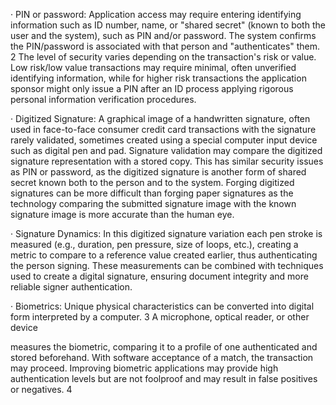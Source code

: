 · PIN or password: Application access may require entering identifying information such as ID number, name, or "shared secret" (known to both the user and the system), such as PIN and/or password. The system confirms the PIN/password is associated with that person and "authenticates" them. 2 The level of security varies depending on the transaction's risk or value. Low risk/low value transactions may require minimal, often unverified identifying information, while for higher risk transactions the application sponsor might only issue a PIN after an ID process applying rigorous personal information verification procedures.

· Digitized Signature: A graphical image of a handwritten signature, often used in face-to-face consumer credit card transactions with the signature rarely validated, sometimes created using a special computer input device such as digital pen and pad. Signature validation may compare the digitized signature representation with a stored copy. This has similar security issues as PIN or password, as the digitized signature is another form of shared secret known both to the person and to the system. Forging digitized signatures can be more difficult than forging paper signatures as the technology comparing the submitted signature image with the known signature image is more accurate than the human eye.

· Signature Dynamics: In this digitized signature variation each pen stroke is measured (e.g., duration, pen pressure, size of loops, etc.), creating a metric to compare to a reference value created earlier, thus authenticating the person signing. These measurements can be combined with techniques used to create a digital signature, ensuring document integrity and more reliable signer authentication.

· Biometrics: Unique physical characteristics can be converted into digital form interpreted by a computer. 3 A microphone, optical reader, or other device

measures the biometric, comparing it to a profile of one authenticated and stored beforehand. With software acceptance of a match, the transaction may proceed. Improving biometric applications may provide high authentication levels but are not foolproof and may result in false positives or negatives. 4
